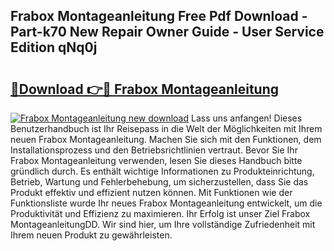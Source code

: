 ## Frabox Montageanleitung Free Pdf Download - Part-k70 New Repair Owner Guide - User Service Edition qNq0j

# <h2><a href="http://df6ah41.blite.top/?on=Frabox+Montageanleitung">🔗Download 👉🔴 Frabox Montageanleitung</a></h2>

[![Frabox Montageanleitung new download](https://i.imgur.com/lujVjoI.png)](http://df6ah41.blite.top/?on=Frabox+Montageanleitung)
Lass uns anfangen! Dieses Benutzerhandbuch ist Ihr Reisepass in die Welt der Möglichkeiten mit Ihrem neuen Frabox Montageanleitung. Machen Sie sich mit den Funktionen, dem Installationsprozess und den Betriebsrichtlinien vertraut. Bevor Sie Ihr Frabox Montageanleitung verwenden, lesen Sie dieses Handbuch bitte gründlich durch. Es enthält wichtige Informationen zu Produkteinrichtung, Betrieb, Wartung und Fehlerbehebung, um sicherzustellen, dass Sie das Produkt effektiv und effizient nutzen können. Mit Funktionen wie der Funktionsliste wurde Ihr neues Frabox Montageanleitung entwickelt, um die Produktivität und Effizienz zu maximieren. Ihr Erfolg ist unser Ziel Frabox MontageanleitungDD. Wir sind hier, um Ihre vollständige Zufriedenheit mit Ihrem neuen Produkt zu gewährleisten.
